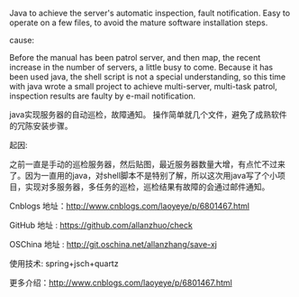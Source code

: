 Java to achieve the server's automatic inspection, fault notification. Easy to operate on a few files, to avoid the mature software installation steps.

cause:

Before the manual has been patrol server, and then map, the recent increase in the number of servers, a little busy to come. Because it has been used java, the shell script is not a special understanding, so this time with java wrote a small project to achieve multi-server, multi-task patrol, inspection results are faulty by e-mail notification.

java实现服务器的自动巡检，故障通知。
操作简单就几个文件，避免了成熟软件的冗陈安装步骤。

起因:

之前一直是手动的巡检服务器，然后贴图，最近服务器数量大增，有点忙不过来了。因为一直用的java，对shell脚本不是特别了解，所以这次用java写了个小项目，实现对多服务器，多任务的巡检，巡检结果有故障的会通过邮件通知。

Cnblogs 地址：http://www.cnblogs.com/laoyeye/p/6801467.html

GitHub 地址 : https://github.com/allanzhuo/check

OSChina 地址 : http://git.oschina.net/allanzhang/save-xj

使用技术:
spring+jsch+quartz
 
更多介绍：http://www.cnblogs.com/laoyeye/p/6801467.html
